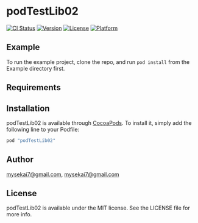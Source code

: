 # podTestLib02

[![CI Status](http://img.shields.io/travis/mysekai7@gmail.com/podTestLib02.svg?style=flat)](https://travis-ci.org/mysekai7@gmail.com/podTestLib02)
[![Version](https://img.shields.io/cocoapods/v/podTestLib02.svg?style=flat)](http://cocoapods.org/pods/podTestLib02)
[![License](https://img.shields.io/cocoapods/l/podTestLib02.svg?style=flat)](http://cocoapods.org/pods/podTestLib02)
[![Platform](https://img.shields.io/cocoapods/p/podTestLib02.svg?style=flat)](http://cocoapods.org/pods/podTestLib02)

## Example

To run the example project, clone the repo, and run `pod install` from the Example directory first.

## Requirements

## Installation

podTestLib02 is available through [CocoaPods](http://cocoapods.org). To install
it, simply add the following line to your Podfile:

```ruby
pod "podTestLib02"
```

## Author

mysekai7@gmail.com, mysekai7@gmail.com

## License

podTestLib02 is available under the MIT license. See the LICENSE file for more info.

